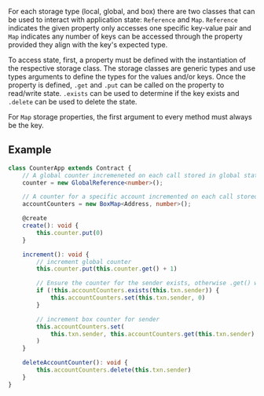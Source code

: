 For each storage type (local, global, and box) there are two classes that can be used to interact with application state: `Reference` and `Map`. `Reference` indicates the given property only accesses one specific key-value pair and `Map` indicates any number of keys can be accessed through the property provided they align with the key's expected type. 

To access state, first, a property must be defined with the instantiation of the respective storage class. The storage classes are generic types and use types arguments to define the types for the values and/or keys. Once the property is defined, `.get` and `.put` can be called on the property to read/write state. `.exists` can be used to determine if the key exists and `.delete` can be used to delete the state.

For `Map` storage properties, the first argument to every method must always be the key.

## Example

```ts
class CounterApp extends Contract {
    // A global counter incremeneted on each call stored in global state
    counter = new GlobalReference<number>();

    // A counter for a specific account incremented on each call stored in a box
    accountCounters = new BoxMap<Address, number>();

    @create
    create(): void {
        this.counter.put(0)
    }

    increment(): void {
        // increment global counter
        this.counter.put(this.counter.get() + 1)

        // Ensure the counter for the sender exists, otherwise .get() would throw an error 
        if (!this.accountCounters.exists(this.txn.sender)) {
            this.accountCounters.set(this.txn.sender, 0)
        }

        // increment box counter for sender
        this.accountCounters.set(
            this.txn.sender, this.accountCounters.get(this.txn.sender) + 1
        ) 
    }

    deleteAccountCounter(): void {
        this.accountCounters.delete(this.txn.sender)
    }
}
```